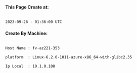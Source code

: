 
   
#### This Page Create at:

```bash

2023-09-26 - 01:36:00 UTC

```

#### Create By Machine:

```bash

Host Name : fv-az221-353

platform  : Linux-6.2.0-1011-azure-x86_64-with-glibc2.35

Ip Local  : 10.1.0.108

```

